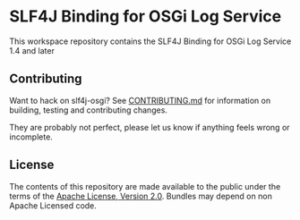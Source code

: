 <h1>SLF4J Binding for OSGi Log Service</h1>

This workspace repository contains the SLF4J Binding for OSGi Log Service 1.4 and later

## Contributing

Want to hack on slf4j-osgi? See [CONTRIBUTING.md](CONTRIBUTING.md) for information on building, testing and contributing changes.

They are probably not perfect, please let us know if anything feels
wrong or incomplete.

## License

The contents of this repository are made available to the public under the terms of the [Apache License, Version 2.0](https://www.apache.org/licenses/LICENSE-2.0).
Bundles may depend on non Apache Licensed code.

